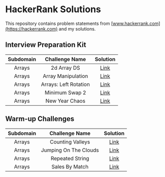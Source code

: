 # HackerRank Solutions

This repository contains problem statements from [www.hackerrank.com](https://hackerrank.com) and my solutions.

## Interview Preparation Kit

| Subdomain |    Challenge Name     |                                                                Solution                                                                |
| :-------: | :-------------------: | :------------------------------------------------------------------------------------------------------------------------------------: |
|  Arrays   |      2d Array DS      |     [Link](https://github.com/ByteBanana/HackerRankSolutions/blob/main/Interview%20Prepare%20Kit/Arrays/2dArray-DS/Solution.java)      |
|  Arrays   |  Array Manipulation   |  [Link](https://github.com/ByteBanana/HackerRankSolutions/blob/main/Interview%20Prepare%20Kit/Arrays/ArrayManipulation/Solution.java)  |
|  Arrays   | Arrays: Left Rotation | [Link](https://github.com/ByteBanana/HackerRankSolutions/blob/main/Interview%20Prepare%20Kit/Arrays/Arrays-LeftRotation/Solution.java) |
|  Arrays   |    Minimum Swap 2     |    [Link](https://github.com/ByteBanana/HackerRankSolutions/blob/main/Interview%20Prepare%20Kit/Arrays/MinimumSwap2/Solution.java)     |
|  Arrays   |    New Year Chaos     |    [Link](https://github.com/ByteBanana/HackerRankSolutions/blob/main/Interview%20Prepare%20Kit/Arrays/NewYearChaos/Solution.java)     |

## Warm-up Challenges

| Subdomain |    Challenge Name     |                                                                      Solution                                                                       |
| :-------: | :-------------------: | :-------------------------------------------------------------------------------------------------------------------------------------------------: |
|  Arrays   |   Counting Valleys    |  [Link](https://github.com/ByteBanana/HackerRankSolutions/blob/main/Interview%20Prepare%20Kit/Warm-up%20Challenges/CountingValleys/Solution.java)   |
|  Arrays   | Jumping On The Clouds | [Link](https://github.com/ByteBanana/HackerRankSolutions/blob/main/Interview%20Prepare%20Kit/Warm-up%20Challenges/JumpingOnTheClouds/Solution.java) |
|  Arrays   |    Repeated String    |   [Link](https://github.com/ByteBanana/HackerRankSolutions/blob/main/Interview%20Prepare%20Kit/Warm-up%20Challenges/RepeatedString/Solution.java)   |
|  Arrays   |    Sales By Match     |    [Link](https://github.com/ByteBanana/HackerRankSolutions/blob/main/Interview%20Prepare%20Kit/Warm-up%20Challenges/SalesByMatch/Solution.java)    |
